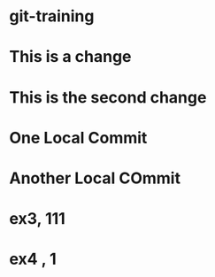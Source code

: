 # git-training
# This is a change
# This is the second change
# One Local Commit
# Another Local COmmit
# ex3, 111
# ex4 , 1
